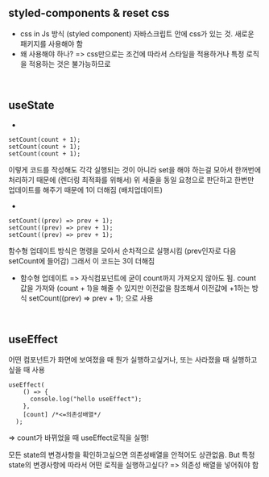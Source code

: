 ## styled-components & reset css

- css in Js 방식 (styled component)
  자바스크립트 안에 css가 있는 것.
  새로운 패키지를 사용해야 함
- 왜 사용해야 하나?
  => css만으로는 조건에 따라서 스타일을 적용하거나 특정 로직을 적용하는 것은 불가능하므로

<br>

## useState

-

```
setCount(count + 1);
setCount(count + 1);
setCount(count + 1);

```

이렇게 코드를 작성해도 각각 실행되는 것이 아니라 set을 해야 하는걸 모아서 한꺼번에 처리하기 때문에 (렌더링 최적화를 위해서) 위 세줄을 동일 요청으로 판단하고 한번만 업데이트를 해주기 때문에 1이 더해짐
(배치업데이트)

-

```
setCount((prev) => prev + 1);
setCount((prev) => prev + 1);
setCount((prev) => prev + 1);

```

함수형 업데이트 방식은 명령을 모아서 순차적으로 실행시킴 (prev인자로 다음 setCount에 들어감) 그래서 이 코드는 3이 더해짐

- 함수형 업데이트 => 자식컴포넌트에 굳이 count까지 가져오지 않아도 됨. count값을 가져와 (count + 1)을 해줄 수 있지만 이전값을 참조해서 이전값에 +1하는 방식 setCount((prev) => prev + 1); 으로 사용

<br>

## useEffect

어떤 컴포넌트가 화면에 보여졌을 때 뭔가 실행하고싶거나, 또는 사라졌을 때 실행하고 싶을 때 사용

```
useEffect(
    () => {
      console.log("hello useEffect");
    },
    [count] /*<=의존성배열*/
  );

```

=> count가 바뀌었을 때 useEffect로직을 실행!

모든 state의 변경사항을 확인하고싶으면 의존성배열을 안적어도 상관없음.
But 특정 state의 변경사항에 따라서 어떤 로직을 실행하고싶다? => 의존성 배열을 넣어줘야 함
